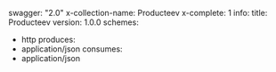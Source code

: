 swagger: "2.0"
x-collection-name: Producteev
x-complete: 1
info:
  title: Producteev
  version: 1.0.0
schemes:
- http
produces:
- application/json
consumes:
- application/json